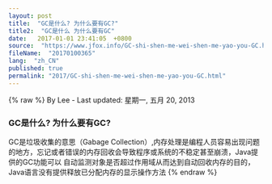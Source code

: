 ```yaml
---
layout: post
title:  "GC是什么? 为什么要有GC?"
title2:  "GC是什么 为什么要有GC"
date:   2017-01-01 23:41:05  +0800
source:  "https://www.jfox.info/GC-shi-shen-me-wei-shen-me-yao-you-GC.html"
fileName:  "20170100365"
lang:  "zh_CN"
published: true
permalink: "2017/GC-shi-shen-me-wei-shen-me-yao-you-GC.html"
---
```

{% raw %}
By Lee - Last updated: 星期一, 五月 20, 2013

### GC是什么? 为什么要有GC?

GC是垃圾收集的意思（Gabage Collection）,内存处理是编程人员容易出现问题的地方，忘记或者错误的内存回收会导致程序或系统的不稳定甚至崩溃，Java提供的GC功能可以 自动监测对象是否超过作用域从而达到自动回收内存的目的，Java语言没有提供释放已分配内存的显示操作方法
{% endraw %}